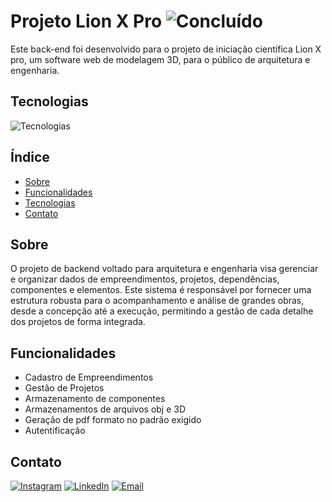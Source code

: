 # Projeto Lion X Pro ![Concluído](https://img.shields.io/badge/status-concluído-green) 


Este back-end foi desenvolvido para o projeto de iniciação científica Lion X pro, um software web de modelagem 3D, para o público de arquitetura e engenharia.

## Tecnologias
![Tecnologias](https://skillicons.dev/icons?i=ts,nest,mongo,docker,git)

## Índice

- [Sobre](#sobre)
- [Funcionalidades](#funcionalidades)
- [Tecnologias](#tecnologias)
- [Contato](#contato)

## Sobre
O projeto de backend voltado para arquitetura e engenharia visa gerenciar e organizar dados de empreendimentos, projetos, dependências, componentes e elementos. Este sistema é responsável por fornecer uma estrutura robusta para o acompanhamento e análise de grandes obras, desde a concepção até a execução, permitindo a gestão de cada detalhe dos projetos de forma integrada.

## Funcionalidades

- Cadastro de Empreendimentos
- Gestão de Projetos
- Armazenamento de componentes
- Armazenamentos de arquivos obj e 3D
- Geração de pdf formato no padrão exigido
- Autentificação

## Contato

[![Instagram](https://img.shields.io/badge/Instagram-%231DA1F2.svg?&style=for-the-badge&logo=twitter&logoColor=white)](https://instagram.com/pedro.liveiram)
[![LinkedIn](https://img.shields.io/badge/LinkedIn-%230077B5.svg?&style=for-the-badge&logo=linkedin&logoColor=white)](https://www.linkedin.com/in/pedro-oliveira-m/)
[![Email](https://img.shields.io/badge/Email-D14836?style=for-the-badge&logo=gmail&logoColor=white)](mailto:pedropucmont@gmail.com)




